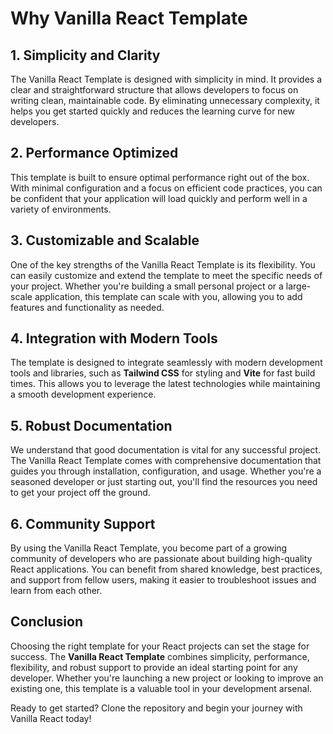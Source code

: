 # Why Vanilla React Template


## 1. **Simplicity and Clarity**

The Vanilla React Template is designed with simplicity in mind. It provides a clear and straightforward structure that allows developers to focus on writing clean, maintainable code. By eliminating unnecessary complexity, it helps you get started quickly and reduces the learning curve for new developers.

## 2. **Performance Optimized**

This template is built to ensure optimal performance right out of the box. With minimal configuration and a focus on efficient code practices, you can be confident that your application will load quickly and perform well in a variety of environments.

## 3. **Customizable and Scalable**

One of the key strengths of the Vanilla React Template is its flexibility. You can easily customize and extend the template to meet the specific needs of your project. Whether you're building a small personal project or a large-scale application, this template can scale with you, allowing you to add features and functionality as needed.

## 4. **Integration with Modern Tools**

The template is designed to integrate seamlessly with modern development tools and libraries, such as **Tailwind CSS** for styling and **Vite** for fast build times. This allows you to leverage the latest technologies while maintaining a smooth development experience.

## 5. **Robust Documentation**

We understand that good documentation is vital for any successful project. The Vanilla React Template comes with comprehensive documentation that guides you through installation, configuration, and usage. Whether you're a seasoned developer or just starting out, you'll find the resources you need to get your project off the ground.

## 6. **Community Support**

By using the Vanilla React Template, you become part of a growing community of developers who are passionate about building high-quality React applications. You can benefit from shared knowledge, best practices, and support from fellow users, making it easier to troubleshoot issues and learn from each other.

## Conclusion

Choosing the right template for your React projects can set the stage for success. The **Vanilla React Template** combines simplicity, performance, flexibility, and robust support to provide an ideal starting point for any developer. Whether you're launching a new project or looking to improve an existing one, this template is a valuable tool in your development arsenal.

Ready to get started? Clone the repository and begin your journey with Vanilla React today!
